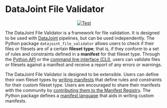 # DataJoint File Validator

<p align="center">
<a href="https://github.com/datajoint/datajoint-file-validator/actions/workflows/test.yaml" target="_blank">
    <img src="https://github.com/datajoint/datajoint-file-validator/actions/workflows/test.yaml/badge.svg" alt="Test">
</a>
<!-- <a href="https://github.com/datajoint/datajoint-file-validator/actions?query=workflow%3APyPi" target="_blank">
    <img src="https://github.com/datajoint/datajoint-file-validator/workflows/PyPi/badge.svg" alt="Publish">
</a> -->
<!-- <a href="https://coverage-badge.samuelcolvin.workers.dev/redirect/datajoint/datajoint-file-validator" target="_blank">
    <img src="https://coverage-badge.samuelcolvin.workers.dev/datajoint/datajoint-file-validator.svg" alt="Coverage">
</a> -->
<!-- <a href="https://pypi.org/project/datajoint-file-validator" target="_blank">
    <img src="https://img.shields.io/pypi/v/datajoint-file-validator?color=%2334D058&label=pypi%20package" alt="Package version">
</a> -->
</p>

The DataJoint File Validator is a framework for file validation.
It is designed to be used with [DataJoint](https://datajoint.com/docs) pipelines, but can be used independently.
The Python package `datajoint_file_validator` allows users to check if their files or filesets are of a certain **fileset type**; that is, if they conform to a set of rules and constraints defined in a **manifest** for that fileset type.
Through the [Python API](usage.md#validate-using-python-api) or the [command line interface (CLI)](usage.md#validate-using-the-command-line-interface-cli), users can validate files or filesets against a manifest and receive a report of any errors or warnings.

The DataJoint File Validator is designed to be extensible.
Users can define their own fileset types by [writing manifests](tutorial/2-manifest.md) that define rules and constraints for their custom fileset type.
Users are encouraged to share their manifests with the community by [contributing them to the Manifest Registry](tutorial/3-publish.md).
The Python package defines a [manifest language](snippets/manifest_schemas/v0.1.0.yaml) that aids in writing custom manifests.
